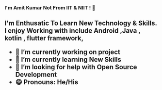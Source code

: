 ### I'm Amit Kumar Not From IIT & NIIT ! 👋
 <h2>I'm Enthusatic To Learn New Technology & Skills. I enjoy  Working with include Android ,Java , kotlin , flutter framework, </h> 

- 🔭 I’m currently working on project
- 🌱 I’m currently learning New Skills
- 🤔 I’m looking for help with Open Source Development
- 😄 Pronouns: He/His

